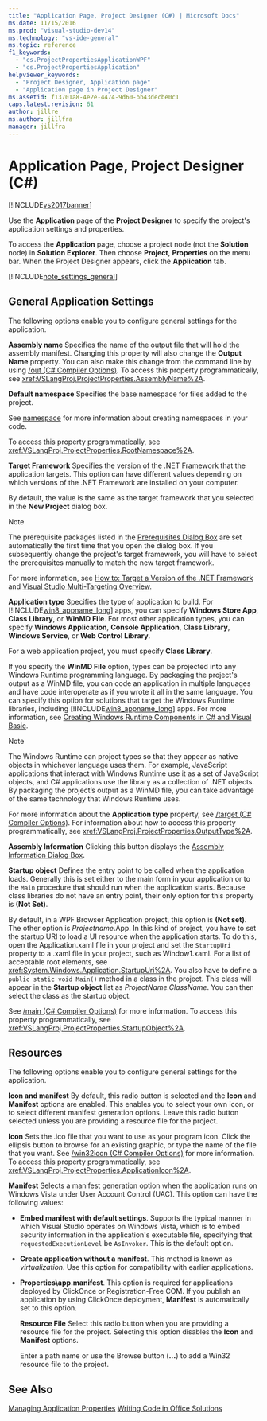 ```yaml
---
title: "Application Page, Project Designer (C#) | Microsoft Docs"
ms.date: 11/15/2016
ms.prod: "visual-studio-dev14"
ms.technology: "vs-ide-general"
ms.topic: reference
f1_keywords:
  - "cs.ProjectPropertiesApplicationWPF"
  - "cs.ProjectPropertiesApplication"
helpviewer_keywords:
  - "Project Designer, Application page"
  - "Application page in Project Designer"
ms.assetid: f13701a8-4e2e-4474-9d60-bb43decbe0c1
caps.latest.revision: 61
author: jillre
ms.author: jillfra
manager: jillfra
---
```

# Application Page, Project Designer (C#)
[!INCLUDE[vs2017banner](../../includes/vs2017banner.md)]

Use the **Application** page of the **Project Designer** to specify the project's application settings and properties.

 To access the **Application** page, choose a project node (not the **Solution** node) in **Solution Explorer**. Then choose **Project**, **Properties** on the menu bar. When the Project Designer appears, click the **Application** tab.

 [!INCLUDE[note_settings_general](../../includes/note-settings-general-md.md)]

## General Application Settings
 The following options enable you to configure general settings for the application.

 **Assembly name**
 Specifies the name of the output file that will hold the assembly manifest. Changing this property will also change the **Output Name** property. You can also make this change from the command line by using [/out (C# Compiler Options)](https://msdn.microsoft.com/library/70d91d01-7bd2-4aea-ba8b-4e9807e9caa5). To access this property programmatically, see <xref:VSLangProj.ProjectProperties.AssemblyName%2A>.

 **Default namespace**
 Specifies the base namespace for files added to the project.

 See [namespace](https://msdn.microsoft.com/library/0a788423-9110-42e0-97d9-bda41ca4870f) for more information about creating namespaces in your code.

 To access this property programmatically, see <xref:VSLangProj.ProjectProperties.RootNamespace%2A>.

 **Target Framework**
 Specifies the version of the .NET Framework that the application targets. This option can have different values depending on which versions of the .NET Framework are installed on your computer.

 By default, the value is the same as the target framework that you selected in the **New Project** dialog box.

> [!NOTE]
> The prerequisite packages listed in the [Prerequisites Dialog Box](../../ide/reference/prerequisites-dialog-box.md) are set automatically the first time that you open the dialog box. If you subsequently change the project's target framework, you will have to select the prerequisites manually to match the new target framework.

 For more information, see [How to: Target a Version of the .NET Framework](../../ide/how-to-target-a-version-of-the-dotnet-framework.md) and [Visual Studio Multi-Targeting Overview](../../ide/visual-studio-multi-targeting-overview.md).

 **Application type**
 Specifies the type of application to build. For [!INCLUDE[win8_appname_long](../../includes/win8-appname-long-md.md)] apps, you can specify **Windows Store App**, **Class Library**, or **WinMD File**. For most other application types, you can specify **Windows Application**, **Console Application**, **Class Library**, **Windows Service**, or **Web Control Library**.

 For a web application project, you must specify **Class Library**.

 If you specify the **WinMD File** option, types can be projected into any Windows Runtime programming language. By packaging the project's output as a WinMD file, you can code an application in multiple languages and have code interoperate as if you wrote it all in the same language. You can specify this option for solutions that target the Windows Runtime libraries, including [!INCLUDE[win8_appname_long](../../includes/win8-appname-long-md.md)] apps. For more information, see [Creating Windows Runtime Components in C# and Visual Basic](http://go.microsoft.com/fwlink/?LinkId=231895).

> [!NOTE]
> The Windows Runtime can project types so that they appear as native objects in whichever language uses them. For example, JavaScript applications that interact with Windows Runtime use it as a set of JavaScript objects, and C# applications use the library as a collection of .NET objects. By packaging the project’s output as a WinMD file, you can take advantage of the same technology that Windows Runtime uses.

 For more information about the **Application type** property, see [/target (C# Compiler Options)](https://msdn.microsoft.com/library/a18bbd8e-bbf7-49e7-992c-717d0eb1f76f). For information about how to access this property programmatically, see <xref:VSLangProj.ProjectProperties.OutputType%2A>.

 **Assembly Information**
 Clicking this button displays the [Assembly Information Dialog Box](../../ide/reference/assembly-information-dialog-box.md).

 **Startup object**
 Defines the entry point to be called when the application loads. Generally this is set either to the main form in your application or to the `Main` procedure that should run when the application starts. Because class libraries do not have an entry point, their only option for this property is **(Not Set)**.

 By default, in a WPF Browser Application project, this option is **(Not set)**. The other option is *Projectname*.App. In this kind of project, you have to set the startup URI to load a UI resource when the application starts. To do this, open the Application.xaml file in your project and set the `StartupUri` property to a .xaml file in your project, such as Window1.xaml. For a list of acceptable root elements, see <xref:System.Windows.Application.StartupUri%2A>. You also have to define a `public static void Main()` method in a class in the project. This class will appear in the **Startup object** list as *ProjectName.ClassName*. You can then select the class as the startup object.

 See [/main (C# Compiler Options)](https://msdn.microsoft.com/library/975cf4d5-36ac-4530-826c-4aad0c7f2049) for more information. To access this property programmatically, see <xref:VSLangProj.ProjectProperties.StartupObject%2A>.

## Resources
 The following options enable you to configure general settings for the application.

 **Icon and manifest**
 By default, this radio button is selected and the **Icon** and **Manifest** options are enabled. This enables you to select your own icon, or to select different manifest generation options. Leave this radio button selected unless you are providing a resource file for the project.

 **Icon**
 Sets the .ico file that you want to use as your program icon. Click the ellipsis button to browse for an existing graphic, or type the name of the file that you want. See [/win32icon (C# Compiler Options)](https://msdn.microsoft.com/library/756d9b6d-ab07-41b7-ba58-5bd88f711138) for more information. To access this property programmatically, see <xref:VSLangProj.ProjectProperties.ApplicationIcon%2A>.

 **Manifest**
 Selects a manifest generation option when the application runs on Windows Vista under User Account Control (UAC). This option can have the following values:

- **Embed manifest with default settings**. Supports the typical manner in which Visual Studio operates on Windows Vista, which is to embed security information in the application's executable file, specifying that `requestedExecutionLevel` be `AsInvoker`. This is the default option.

- **Create application without a manifest**. This method is known as *virtualization*. Use this option for compatibility with earlier applications.

- **Properties\app.manifest**. This option is required for applications deployed by ClickOnce or Registration-Free COM. If you publish an application by using ClickOnce deployment, **Manifest** is automatically set to this option.

  **Resource File**
  Select this radio button when you are providing a resource file for the project. Selecting this option disables the **Icon** and **Manifest** options.

  Enter a path name or use the Browse button (**...**) to add a Win32 resource file to the project.

## See Also
[Managing Application Properties](../../ide/application-properties.md)
 [Writing Code in Office Solutions](https://msdn.microsoft.com/library/2d4d8fd0-e881-4829-976f-0d1a9221dec0)
